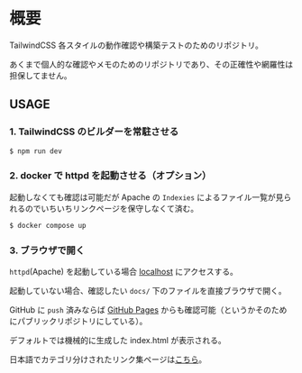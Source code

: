 # 概要

TailwindCSS 各スタイルの動作確認や構築テストのためのリポジトリ。

あくまで個人的な確認やメモのためのリポジトリであり、その正確性や網羅性は担保してません。

## USAGE

### 1. TailwindCSS のビルダーを常駐させる

```sh
$ npm run dev
```

### 2. docker で httpd を起動させる（オプション）

起動しなくても確認は可能だが Apache の `Indexies` によるファイル一覧が見られるのでいちいちリンクページを保守しなくて済む。

```sh
$ docker compose up
```

### 3. ブラウザで開く

`httpd`(Apache) を起動している場合 [localhost](http://localhost/) にアクセスする。

起動していない場合、確認したい `docs/` 下のファイルを直接ブラウザで開く。

GitHub に `push` 済みならば [GitHub Pages](https://tettekete.github.io/tailwindcss-test-with-cli/) からも確認可能（というかそのためにパブリックリポジトリにしている）。

デフォルトでは機械的に生成した index.html が表示される。

日本語でカテゴリ分けされたリンク集ページは[こちら](https://tettekete.github.io/tailwindcss-test-with-cli/readme.html)。

